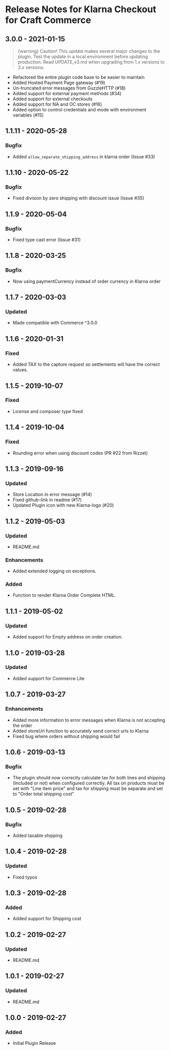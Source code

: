 # Release Notes for Klarna Checkout for Craft Commerce

## 3.0.0 - 2021-01-15

> {warning} Caution! This update makes several major changes to the plugin. Test the update in a local environment before updating production. Read UPDATE_v3.md when upgrading from 1.x versions to 3.x versions.

- Refactored the entire plugin code base to be easier to maintain
- Added Hosted Payment Page gateway (#19)
- Un-truncated error messages from GuzzleHTTP (#18) 
- Added support for external payment methods (#34)
- Added support for external checkouts
- Added support for NA and OC stores (#16)
- Added option to control credentials and mode with environment variables (#15)

## 1.1.11 - 2020-05-28

### Bugfix
- Added `allow_separate_shipping_address` in klarna order (Issue #33)

## 1.1.10 - 2020-05-22

### Bugfix
- Fixed division by zero shipping with discount issue (Issue #35)

## 1.1.9 - 2020-05-04

### Bugfix
- Fixed type cast error (Issue #31)

## 1.1.8 - 2020-03-25

### Bugfix
- Now using paymentCurrency instead of order currency in Klarna order

## 1.1.7 - 2020-03-03

### Updated
- Made compatible with Commerce ^3.0.0

## 1.1.6 - 2020-01-31

### Fixed
- Added TAX to the capture request so settlements will have the correct values.

## 1.1.5 - 2019-10-07

### Fixed
- License and composer type fixed

## 1.1.4 - 2019-10-04

### Fixed
- Rounding error when using discount codes (PR #22 from  Rizzet)

## 1.1.3 - 2019-09-16

### Updated
- Store Location in error message (#14)
- Fixed github-link in readme (#17)
- Updated Plugin icon with new Klarna-logo (#20)


## 1.1.2 - 2019-05-03

### Updated
- README.md
### Enhancements
- Added extended logging on exceptions.
### Added
- Function to render Klarna Order Complete HTML.

## 1.1.1 - 2019-05-02

### Updated
- Added support for Empty address on order creation.

## 1.1.0 - 2019-03-28

### Updated
- Added support for Commerce Lite

## 1.0.7 - 2019-03-27

### Enhancements
- Added more information to error messages when Klarna is not accepting the order
- Added storeUrl function to accurately send correct urls to Klarna
- Fixed bug where orders without shipping would fail

## 1.0.6 - 2019-03-13

### Bugfix
- The plugin should now correctly calculate tax for both lines and shipping (Included or not) when configured correctly. All tax on products must be set with "Line item price" and tax for shipping must be separate and set to "Order total shipping cost"

## 1.0.5 - 2019-02-28

### Bugfix
- Added taxable shipping

## 1.0.4 - 2019-02-28

### Updated
- Fixed typos

## 1.0.3 - 2019-02-28

### Added
- Added support for Shipping cost

## 1.0.2 - 2019-02-27

### Updated
- README.md

## 1.0.1 - 2019-02-27

### Updated
- README.md

## 1.0.0 - 2019-02-27

### Added
- Initial Plugin Release
